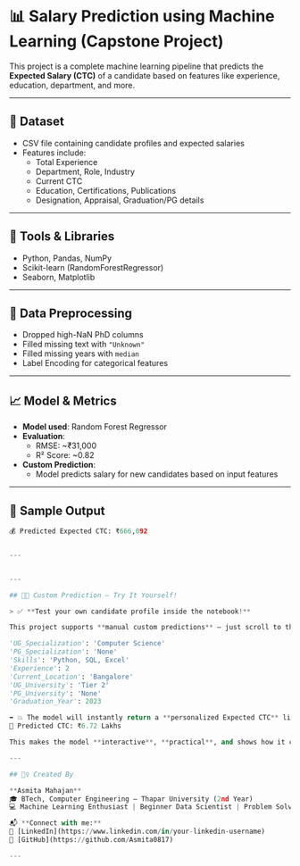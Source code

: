 # 📊 Salary Prediction using Machine Learning (Capstone Project)

This project is a complete machine learning pipeline that predicts the **Expected Salary (CTC)** of a candidate based on features like experience, education, department, and more.

---

## 📂 Dataset
- CSV file containing candidate profiles and expected salaries
- Features include:
  - Total Experience
  - Department, Role, Industry
  - Current CTC
  - Education, Certifications, Publications
  - Designation, Appraisal, Graduation/PG details

---

## 🔧 Tools & Libraries
- Python, Pandas, NumPy
- Scikit-learn (RandomForestRegressor)
- Seaborn, Matplotlib

---

## 🧼 Data Preprocessing
- Dropped high-NaN PhD columns
- Filled missing text with `"Unknown"`
- Filled missing years with `median`
- Label Encoding for categorical features

---

## 📈 Model & Metrics
- **Model used**: Random Forest Regressor
- **Evaluation**:
  - RMSE: ~₹31,000
  - R² Score: ~0.82
- **Custom Prediction**:
  - Model predicts salary for new candidates based on input features

---

## 📌 Sample Output

```python
💰 Predicted Expected CTC: ₹666,092


---


---

## 🧪✨ Custom Prediction — Try It Yourself!

> ✅ **Test your own candidate profile inside the notebook!**

This project supports **manual custom predictions** — just scroll to the 🔮 `Try Custom Prediction` section in the notebook and enter a profile like:

'UG_Specialization': 'Computer Science'
'PG_Specialization': 'None'
'Skills': 'Python, SQL, Excel'
'Experience': 2
'Current_Location': 'Bangalore'
'UG_University': 'Tier 2'
'PG_University': 'None'
'Graduation_Year': 2023

➡️ 💥 The model will instantly return a **personalized Expected CTC** like:
🎯 Predicted CTC: ₹6.72 Lakhs

This makes the model **interactive**, **practical**, and shows how it can be used in **real-world hiring scenarios** 🔍

---

## 🙋‍♀️ Created By

**Asmita Mahajan**  
🎓 BTech, Computer Engineering — Thapar University (2nd Year)  
💻 Machine Learning Enthusiast | Beginner Data Scientist | Problem Solver

📬 **Connect with me:**  
🔗 [LinkedIn](https://www.linkedin.com/in/your-linkedin-username)  
🔗 [GitHub](https://github.com/Asmita0817)

---





